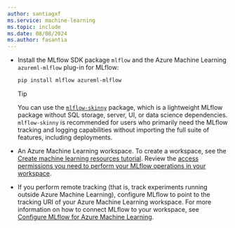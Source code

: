 ```yaml
---
author: santiagxf
ms.service: machine-learning
ms.topic: include
ms.date: 08/08/2024
ms.author: fasantia
---
```


- Install the MLflow SDK package `mlflow` and the Azure Machine Learning `azureml-mlflow` plug-in for MLflow: 

   ```bash
   pip install mlflow azureml-mlflow
   ```
    
   > [!TIP]
   > You can use the [`mlflow-skinny`](https://github.com/mlflow/mlflow/blob/master/README_SKINNY.rst) package, which is a lightweight MLflow package without SQL storage, server, UI, or data science dependencies. `mlflow-skinny` is recommended for users who primarily need the MLflow tracking and logging capabilities without importing the full suite of features, including deployments.

- An Azure Machine Learning workspace. To create a workspace, see the [Create machine learning resources tutorial](../quickstart-create-resources.md). Review the [access permissions you need to perform your MLflow operations in your workspace](../how-to-assign-roles.md#mlflow-operations).

- If you perform remote tracking (that is, track experiments running outside Azure Machine Learning), configure MLflow to point to the tracking URI of your Azure Machine Learning workspace. For more information on how to connect MLflow to your workspace, see [Configure MLflow for Azure Machine Learning](../how-to-use-mlflow-configure-tracking.md).
